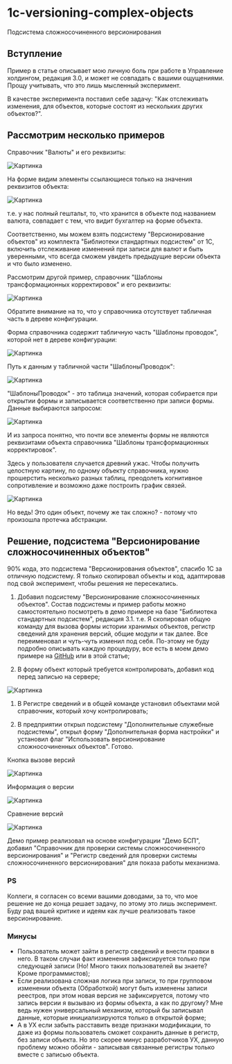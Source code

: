 
# 1c-versioning-complex-objects

Подсистема сложносочиненного версионирования

## Вступление

Пример в статье описывает мою личную боль при работе в Управление холдингом, редакция 3.0, и может не совпадать с вашими ощущениями. Прощу учитывать, что это лишь мысленный эксперимент.

В качестве эксперимента поставил себе задачу: "Как отслеживать изменения, для объектов, которые состоят из нескольких других объектов?".

## Рассмотрим несколько примеров

Справочник "Валюты" и его реквизиты:

![Картинка](/images/SharedScreenshot1.jpg)

На форме видим элементы ссылающиеся только на значения реквизитов объекта:

![Картинка](/images/SharedScreenshot2.jpg)

т.е. у нас полный гештальт, то, что хранится в объекте под названием валюта, совпадает с тем, что видит бухгалтер на форме объекта.

Соответственно, мы можем взять подсистему "Версионирование объектов" из комплекта "Библиотеки стандартных подсистем" от 1С, включить отслеживание изменений при записи для валют и быть уверенными, что всегда сможем увидеть предыдущие версии объекта и что было изменено.

Рассмотрим другой пример, справочник "Шаблоны трансформационных корректировок" и его реквизиты:

![Картинка](/images/SharedScreenshot3.jpg)

Обратите внимание на то, что у справочника отсутствует табличная часть в дереве конфигурации.

Форма справочника содержит табличную часть "Шаблоны проводок", которой нет в дереве конфигурации:

![Картинка](/images/SharedScreenshot4.jpg)

Путь к данным у табличной части "ШаблоныПроводок":

![Картинка](/images/SharedScreenshot5.jpg)

"ШаблоныПроводок" - это таблица значений, которая собирается при открытии формы и записывается соответственно при записи формы.
Данные выбираются запросом:

![Картинка](/images/SharedScreenshot6.jpg)

И из запроса понятно, что почти все элементы формы не являются реквизитами объекта справочника "Шаблоны трансформационных корректировок".

Здесь у пользователя случается древний ужас.
Чтобы получить целостную картину, по одному объекту справочника, нужно прошерстить несколько разных таблиц, преодолеть когнитивное сопротивление и возможно даже построить график связей.

![Картинка](/images/SharedScreenshot7.jpg)

Но ведь! Это один объект, почему же так сложно? - потому что произошла протечка абстракции.

## Решение, подсистема "Версионирование сложносочиненных объектов"

90% кода, это подсистема "Версионирования объектов", спасибо 1С за отличную подсистему. Я только скопировал объекты и код, адаптировав под свой эксперимент, чтобы решения не пересекались.

1. Добавил подсистему "Версионирование сложносочиненных объектов".
Состав подсистемы и пример работы можно самостоятельно посмотреть в демо примере на базе "Библиотека стандартных подсистем", редакция 3.1. т.е. Я скопировал общую команду для вызова формы истории хранимых объектов, регистр сведений для хранения версий, общие модули и так далее. Все переименовал и чуть-чуть изменил под себя. По-этому не буду подробно описывать каждую процедуру, все есть в моем демо примере на [GitHub](https://github.com/johnnyshut/1c-versioning-complex-objects) или в этой статье;

2. В форму объект который требуется контролировать, добавил код перед записью на сервере;

![Картинка](/images/SharedScreenshot8.jpg)

1. В Регистре сведений и в общей команде установил объектами мой справочник, который хочу контролировать;

2. В предприятии открыл подсистему "Дополнительные служебные подсистемы", открыл форму "Дополнительная форма настройки" и установил флаг "Использовать версионирование сложносочиненных объектов". Готово.

Кнопка вызове версий

![Картинка](/images/SharedScreenshot9.jpg)

Информация о версии

![Картинка](/images/SharedScreenshot10.jpg)

Сравнение версий

![Картинка](/images/SharedScreenshot11.jpg)

Демо пример реализовал на основе конфигурации "Демо БСП", добавил "Справочник для проверки системы сложносочиненного версионирования" и "Регистр сведений для проверки системы сложносочиненного версионирования" для показа работы механизма.

### PS

Коллеги, я согласен со всеми вашими доводами, за то, что мое решение не до конца решает задачу, по этому это лишь эксперимент. Буду рад вашей критике и идеям как лучше реализовать такое версионирование.

### Минусы

- Пользователь может зайти в регистр сведений и внести правки в него. В таком случаи факт изменения зафиксируется только при следующей записи (Но! Много таких пользователей вы знаете? Кроме программистов);
- Если реализована сложная логика при записи, то при групповом изменении объекта (Обработкой) могут быть изменены записи реестров, при этом новая версия не зафиксируется, потому что запись версии я вызываю из формы объекта, а как по другому? Мне ведь нужен универсальный механизм, который бы записывал данные, которые инициализируются только в открытой форме;
- А в УХ если забыть расставить везде признаки модификации, то даже из формы пользователь сможет сохранить данные в регистр, без записи объекта. Но это скорее минус разработчиков УХ, данную проблему можно обойти - записывая связанные регистры только вместе с записью объекта.
